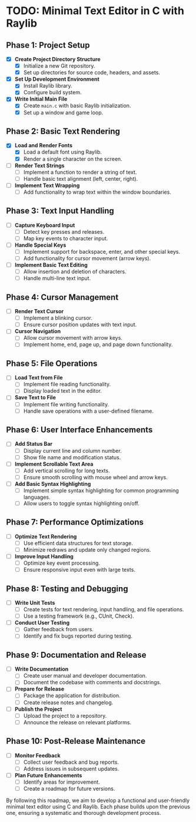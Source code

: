 # TODO: Minimal Text Editor in C with Raylib

## Phase 1: Project Setup

- [x] **Create Project Directory Structure**
  - [x] Initialize a new Git repository.
  - [x] Set up directories for source code, headers, and assets.

- [x] **Set Up Development Environment**
  - [x] Install Raylib library.
  - [x] Configure build system.

- [x] **Write Initial Main File**
  - [x] Create `main.c` with basic Raylib initialization.
  - [x] Set up a window and game loop.

## Phase 2: Basic Text Rendering

- [x] **Load and Render Fonts**
  - [x] Load a default font using Raylib.
  - [x] Render a single character on the screen.

- [ ] **Render Text Strings**
  - [ ] Implement a function to render a string of text.
  - [ ] Handle basic text alignment (left, center, right).

- [ ] **Implement Text Wrapping**
  - [ ] Add functionality to wrap text within the window boundaries.

## Phase 3: Text Input Handling

- [ ] **Capture Keyboard Input**
  - [ ] Detect key presses and releases.
  - [ ] Map key events to character input.

- [ ] **Handle Special Keys**
  - [ ] Implement support for backspace, enter, and other special keys.
  - [ ] Add functionality for cursor movement (arrow keys).

- [ ] **Implement Basic Text Editing**
  - [ ] Allow insertion and deletion of characters.
  - [ ] Handle multi-line text input.

## Phase 4: Cursor Management

- [ ] **Render Text Cursor**
  - [ ] Implement a blinking cursor.
  - [ ] Ensure cursor position updates with text input.

- [ ] **Cursor Navigation**
  - [ ] Allow cursor movement with arrow keys.
  - [ ] Implement home, end, page up, and page down functionality.

## Phase 5: File Operations

- [ ] **Load Text from File**
  - [ ] Implement file reading functionality.
  - [ ] Display loaded text in the editor.

- [ ] **Save Text to File**
  - [ ] Implement file writing functionality.
  - [ ] Handle save operations with a user-defined filename.

## Phase 6: User Interface Enhancements

- [ ] **Add Status Bar**
  - [ ] Display current line and column number.
  - [ ] Show file name and modification status.

- [ ] **Implement Scrollable Text Area**
  - [ ] Add vertical scrolling for long texts.
  - [ ] Ensure smooth scrolling with mouse wheel and arrow keys.

- [ ] **Add Basic Syntax Highlighting**
  - [ ] Implement simple syntax highlighting for common programming languages.
  - [ ] Allow users to toggle syntax highlighting on/off.

## Phase 7: Performance Optimizations

- [ ] **Optimize Text Rendering**
  - [ ] Use efficient data structures for text storage.
  - [ ] Minimize redraws and update only changed regions.

- [ ] **Improve Input Handling**
  - [ ] Optimize key event processing.
  - [ ] Ensure responsive input even with large texts.

## Phase 8: Testing and Debugging

- [ ] **Write Unit Tests**
  - [ ] Create tests for text rendering, input handling, and file operations.
  - [ ] Use a testing framework (e.g., CUnit, Check).

- [ ] **Conduct User Testing**
  - [ ] Gather feedback from users.
  - [ ] Identify and fix bugs reported during testing.

## Phase 9: Documentation and Release

- [ ] **Write Documentation**
  - [ ] Create user manual and developer documentation.
  - [ ] Document the codebase with comments and docstrings.

- [ ] **Prepare for Release**
  - [ ] Package the application for distribution.
  - [ ] Create release notes and changelog.

- [ ] **Publish the Project**
  - [ ] Upload the project to a repository.
  - [ ] Announce the release on relevant platforms.

## Phase 10: Post-Release Maintenance

- [ ] **Monitor Feedback**
  - [ ] Collect user feedback and bug reports.
  - [ ] Address issues in subsequent updates.

- [ ] **Plan Future Enhancements**
  - [ ] Identify areas for improvement.
  - [ ] Create a roadmap for future versions.

By following this roadmap, we aim to develop a functional and user-friendly minimal text editor using C and Raylib. Each phase builds upon the previous one, ensuring a systematic and thorough development process.

